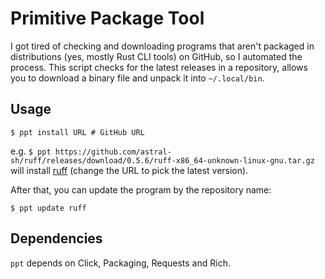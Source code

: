 # Primitive Package Tool

I got tired of checking and downloading programs that aren't packaged in distributions (yes, mostly Rust CLI tools) on GitHub, so I automated the process. This script checks for the latest releases in a repository, allows you to download a binary file and unpack it into `~/.local/bin`.

## Usage

`$ ppt install URL # GitHub URL`

e.g. `$ ppt https://github.com/astral-sh/ruff/releases/download/0.5.6/ruff-x86_64-unknown-linux-gnu.tar.gz` will install [ruff](https://github.com/astral-sh/ruff) (change the URL to pick the latest version).

After that, you can update the program by the repository name:

`$ ppt update ruff`

## Dependencies

`ppt` depends on Click, Packaging, Requests and Rich.

